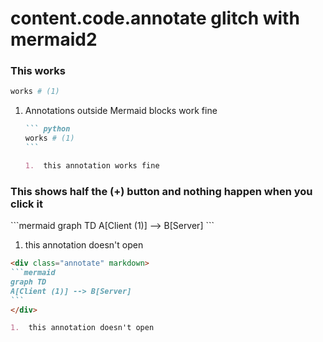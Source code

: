 # content.code.annotate glitch with mermaid2

### This works


``` python
works # (1)
```

1.  Annotations outside Mermaid blocks work fine
    ````markdown
    ``` python
    works # (1)
    ```

    1.  this annotation works fine
    ````

### This shows half the (+) button and nothing happen when you click it

<div class="annotate" markdown>
```mermaid
graph TD
A[Client (1)] --> B[Server]
```
</div>

1.  this annotation doesn't open

````markdown
<div class="annotate" markdown>
```mermaid
graph TD
A[Client (1)] --> B[Server]
```
</div>

1.  this annotation doesn't open
````

